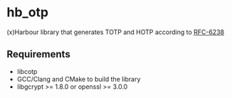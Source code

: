 # hb_otp

(x)Harbour library that generates TOTP and HOTP according to [RFC-6238](https://tools.ietf.org/html/rfc6238)

## Requirements
- libcotp
- GCC/Clang and CMake to build the library
- libgcrypt >= 1.8.0 or openssl >= 3.0.0
